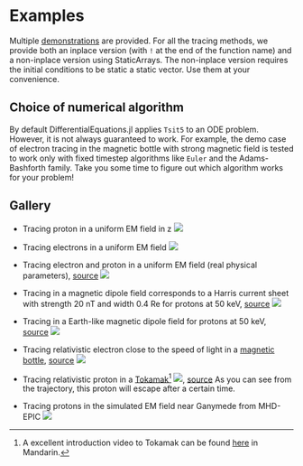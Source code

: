 # Examples

Multiple [demonstrations](https://github.com/henry2004y/TestParticle.jl/tree/master/examples) are provided.
For all the tracing methods, we provide both an inplace version (with `!` at the end of the function name) and a non-inplace version using StaticArrays. The non-inplace version requires the initial conditions to be static a static vector. Use them at your convenience.

## Choice of numerical algorithm

By default DifferentialEquations.jl applies `Tsit5` to an ODE problem.
However, it is not always guaranteed to work. For example, the demo case of electron tracing in the magnetic bottle with strong magnetic field is tested to work only with fixed timestep algorithms like `Euler` and the Adams-Bashforth family.
Take you some time to figure out which algorithm works for your problem!

## Gallery

- Tracing proton in a uniform EM field in z
![](../figures/ion_uniformEM.png)

- Tracing electrons in a uniform EM field
![](../figures/electrons_uniformEM.png)

- Tracing electron and proton in a uniform EM field (real physical parameters), [source](https://github.com/henry2004y/TestParticle.jl/tree/master/examples/demo_electron_proton.jl)
![](../figures/electron_ion_uniformEM.png)

- Tracing in a magnetic dipole field corresponds to a Harris current sheet with strength 20 nT and width 0.4 Re for protons at 50 keV, [source](https://github.com/henry2004y/TestParticle.jl/tree/master/examples/demo_currentsheet.jl)
![](../figures/ion_trajectory_current_sheet.png)

- Tracing in a Earth-like magnetic dipole field for protons at 50 keV, [source](https://github.com/henry2004y/TestParticle.jl/tree/master/examples/demo_proton_dipole.jl)
![](../figures/ion_trajectory_dipole.png)

- Tracing relativistic electron close to the speed of light in a [magnetic bottle](https://en.wikipedia.org/wiki/Magnetic_mirror#Magnetic_bottles), [source](https://github.com/henry2004y/TestParticle.jl/tree/master/examples/demo_magneticbottle.jl)
![](../figures/electron_magnetic_bottle.png)

- Tracing relativistic proton in a [Tokamak](https://en.wikipedia.org/wiki/Tokamak)[^1]
![](../figures/ion_tokamak.png), [source](https://github.com/henry2004y/TestParticle.jl/tree/master/examples/demo_tokamak.jl)
As you can see from the trajectory, this proton will escape after a certain time.

[^1]: A excellent introduction video to Tokamak can be found [here](https://www.youtube.com/watch?v=0JqBfYwQcqg) in Mandarin.

- Tracing protons in the simulated EM field near Ganymede from MHD-EPIC
![](../figures/proton_ganymede_mhdepic.png)
